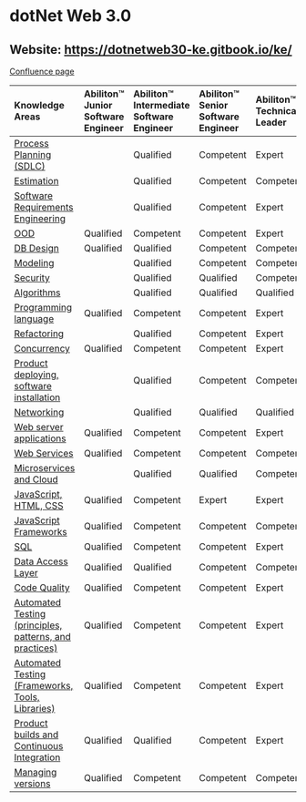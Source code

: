 # dotNet Web 3.0
  
## Website: https://dotnetweb30-ke.gitbook.io/ke/
  
[Confluence page](https://confluence.softserveinc.com/display/AbilitonKnowledgeModel/dotNet+Web+3.0)

| Knowledge Areas | Abiliton™ Junior Software Engineer | Abiliton™ Intermediate Software Engineer | Abiliton™ Senior Software Engineer | Abiliton™ Technical Leader |
| :--- | :--- | :--- | :--- | :--- |
| [Process Planning \(SDLC\)](https://confluence.softserveinc.com/pages/viewpage.action?pageId=293416133) |  | Qualified | Competent | Expert |
| [Estimation](https://confluence.softserveinc.com/pages/viewpage.action?pageId=293416112) |  | Qualified | Competent | Competent |
| [Software Requirements Engineering](https://confluence.softserveinc.com/pages/viewpage.action?pageId=293416122) |  | Qualified | Competent | Expert |
| [OOD](https://confluence.softserveinc.com/pages/viewpage.action?pageId=293413006) | Qualified | Competent | Competent | Expert |
| [DB Design](https://confluence.softserveinc.com/display/AbilitonKnowledgeModel/Design-DB+Design) | Qualified | Qualified | Competent | Competent |
| [Modeling](https://confluence.softserveinc.com/display/AbilitonKnowledgeModel/Design-Modeling) |  | Qualified | Competent | Competent |
| [Security](https://confluence.softserveinc.com/pages/viewpage.action?pageId=305170797) |  | Qualified | Qualified | Competent |
| [Algorithms](https://confluence.softserveinc.com/display/AbilitonKnowledgeModel/Algorithms) |  | Qualified | Qualified | Qualified |
| [Programming language](https://confluence.softserveinc.com/pages/viewpage.action?pageId=293416140) | Qualified | Competent | Competent | Expert |
| [Refactoring](https://confluence.softserveinc.com/pages/viewpage.action?pageId=293411850) |  | Qualified | Competent | Expert |
| [Concurrency](https://confluence.softserveinc.com/display/AbilitonKnowledgeModel/Construction-Concurrency-dotNet+3.0) | Qualified | Competent | Competent | Expert |
| [Product deploying, software installation](https://confluence.softserveinc.com/display/AbilitonKnowledgeModel/Deployment%2C+Installation-.Net%2C+v2) |  | Qualified | Competent | Competent |
| [Networking](https://confluence.softserveinc.com/display/AbilitonKnowledgeModel/Construction-Networking) |  | Qualified | Qualified | Qualified |
| [Web server applications](https://confluence.softserveinc.com/pages/viewpage.action?pageId=293416179) | Qualified | Competent | Competent | Expert |
| [Web Services](https://confluence.softserveinc.com/pages/viewpage.action?pageId=303695206) | Qualified | Competent | Competent | Competent |
| [Microservices and Cloud](https://confluence.softserveinc.com/display/AbilitonKnowledgeModel/Microservices+and+Cloud+.Net) |  | Qualified | Qualified | Competent |
| [JavaScript, HTML, CSS](https://confluence.softserveinc.com/pages/viewpage.action?pageId=295159224) | Qualified | Competent | Expert | Expert |
| [JavaScript Frameworks](https://confluence.softserveinc.com/pages/viewpage.action?pageId=301342041) | Qualified | Competent | Competent | Competent |
| [SQL](https://confluence.softserveinc.com/display/AbilitonKnowledgeModel/Construction-SQL) | Qualified | Competent | Competent | Expert |
| [Data Access Layer](https://confluence.softserveinc.com/pages/viewpage.action?pageId=305168871) | Qualified | Qualified | Competent | Competent |
| [Code Quality](https://confluence.softserveinc.com/display/AbilitonKnowledgeModel/Verification-CodeQuality-dotNet-v2) | Qualified | Competent | Competent | Expert |
| [Automated Testing \(principles, patterns, and practices\)](https://confluence.softserveinc.com/pages/viewpage.action?pageId=292393887)  | Qualified | Competent | Competent | Expert |
| [Automated Testing \(Frameworks, Tools, Libraries\)](https://confluence.softserveinc.com/pages/viewpage.action?pageId=292393030)  | Qualified | Competent | Competent | Expert |
| [Product builds and Continuous Integration](https://confluence.softserveinc.com/pages/viewpage.action?pageId=314224754) | Qualified | Qualified | Competent | Expert |
| [Managing versions](https://confluence.softserveinc.com/display/AbilitonKnowledgeModel/Configuration+Management-VCS) | Qualified | Competent | Competent | Competent |

